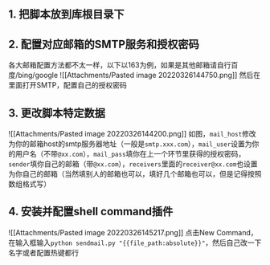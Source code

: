 ## 1. 把脚本放到库根目录下
## 2. 配置对应邮箱的SMTP服务和授权密码
各大邮箱配置方法都不太一样，以下以163为例，如果是其他邮箱请自行百度/bing/google
![[Attachments/Pasted image 20220326144750.png]]
然后在里面打开SMTP，配置自己的授权密码
## 3. 更改脚本特定数据
![[Attachments/Pasted image 20220326144200.png]]
如图，`mail_host`修改为你的邮箱host的smtp服务器地址（一般是`smtp.xxx.com`），`mail_user`设置为你的用户名（不带`@xx.com`），`mail_pass`填你在上一个环节里获得的授权密码，`sender`填你自己的邮箱（带`@xx.com`），`receivers`里面的`receiver@xx.com`也设置为你自己的邮箱（当然填别人的邮箱也可以，填好几个邮箱也可以，但是记得按照数组格式写）
## 4. 安装并配置shell command插件
![[Attachments/Pasted image 20220326145217.png]]
点击New Command，在输入框输入`python sendmail.py "{{file_path:absolute}}"`，然后自己改一下名字或者配置热键都行